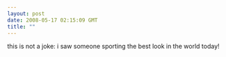 ```yaml
---
layout: post
date: 2008-05-17 02:15:09 GMT
title: ""
---
```

this is not a joke: i saw someone sporting the best look in the world today!